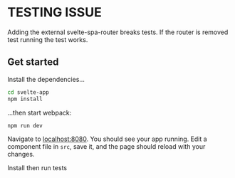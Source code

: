 #  TESTING ISSUE

Adding the external svelte-spa-router breaks tests. 
If the router is removed test running the test works.


## Get started

Install the dependencies...

```bash
cd svelte-app
npm install
```

...then start webpack:

```bash
npm run dev
```

Navigate to [localhost:8080](http://localhost:8080). You should see your app running. Edit a component file in `src`, save it, and the page should reload with your changes.

Install then run tests
